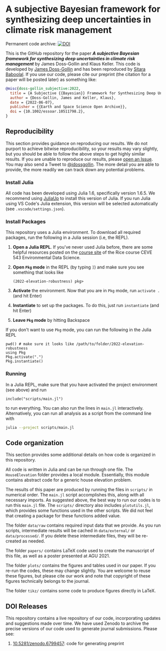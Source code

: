 # A subjective Bayesian framework for synthesizing deep uncertainties in climate risk management

Permanent code archive:
[![DOI](https://zenodo.org/badge/357754608.svg)](https://zenodo.org/badge/latestdoi/357754608)



This is the GitHub repository for the paper _**A subjective Bayesian framework for synthesizing deep uncertainties in climate risk management**_ by James Doss-Gollin and Klaus Keller.
This code is developed by [James Doss-Gollin](https://github.com/jdossgollin) and has been reproduced by [Sitara Baboolal](https://github.com/SBabs08).
If you use our code, please cite our preprint (the citation for a paper will be posted later) as something like:

```bibtex
@misc{doss-gollin_subjective:2022,
  title = {A Subjective {{Bayesian}} Framework for Synthesizing Deep Uncertainties in Climate Risk Management},
  author = {Doss-Gollin, James and Keller, Klaus},
  date = {2022-06-07},
  publisher = {{Earth and Space Science Open Archive}},
  doi = {10.1002/essoar.10511798.2},
}
```

## Reproducibility

This section provides guidance on reproducing our results.
We do not purport to achieve bitwise reproducibility, so your results may vary slightly, but you should be able to follow the above steps to get highly similar results.
If you are unable to reproduce our results, please [open an Issue](https://github.com/jdossgollin/2022-elevation-robustness/issues).
You may also send a Tweet to [@jdossgollin](https://twitter.com/jdossgollin).
The more detail you are able to provide, the more readily we can track down any potential problems.

### Install Julia

All code has been developed using Julia 1.6, specifically version 1.6.5.
We recommend using [JuliaUp](https://github.com/JuliaLang/juliaup) to install this version of Julia.
If you run Julia using VS Code's Julia extension, this version will be selected automatically (see `.vscode/settings.json`).

### Install Packages

This repository uses a Julia environment.
To download all required packages, run the following in a Julia session (i.e, the REPL).

1. **Open a Julia REPL**. If you've never used Julia before, there are some helpful resources posted on the [course site](https://jdossgollin.github.io/environmental-data-science/) of the Rice course CEVE 543 Environmental Data Science.
1. **Open `Pkg` mode** in the REPL (by typing `]`) and make sure you see something that looks like

    ```julia-repl
    (2022-elevation-robustness) pkg>
    ```

1. **Activate** the environment. Now that you are in `Pkg` mode, run `activate .` (and hit Enter)
1. **Instantiate** to set up the packages. To do this, just run `instantiate` (and hit Enter)
1. **Leave `Pkg` mode** by hitting Backspace

If you don't want to use `Pkg` mode, you can run the following in the Julia REPL

```julia-repl
pwd() # make sure it looks like /path/to/folder/2022-elevation-robustness
using Pkg
Pkg.activate(".")
Pkg.instantiate()
```

### Running

In a Julia REPL, make sure that you have activated the project environment (see above) and run

```julia-repl
include("scripts/main.jl")
```

to run everything.
You can also run the lines in `main.jl` interactively.
Alternatively, you can run all analysis as a script from the command line with

```bash
julia --project scripts/main.jl
```

## Code organization

This section provides some additional details on how code is organized in this repository.

All code is written in Julia and can be run through one file.
The `HouseElevation` folder provides a local module.
Essentially, this module contains abstract code for a generic house elevation problem.

The results of this paper are produced by running the files in `scripts/` in numerical order.
The `main.jl` script accomplishes this, along with all necessary imports.
As suggested above, the best way to run our codes is to run this `main.jl` file.
The `scripts/` directory also includes `plotutils.jl`, which provides some functions used in the other scripts.
We did not feel that creating a package for these functions added value.

The folder `data/raw` contains required input data that we provide.
As you run scripts, intermediate results will be cached in `data/external/` or `data/processed/`.
If you delete these intermediate files, they will be re-created as needed.

The folder `papers/` contains LaTeX code used to create the manuscript of this file, as well as a poster presented at AGU 2021.

The folder `plots/` contains the figures and tables used in our paper.
If you re-run the codes, these may change slightly.
You are welcome to reuse these figures, but please cite our work and note that copyright of these figures technically belongs to the journal.

The folder `tikz/` contains some code to produce figures directly in LaTeX.

## DOI Releases

This repository contains a live repository of our code, incorporating updates and suggestions made over time.
We have used Zenodo to archive the precise versions of our code used to generate journal submissions.
Please see:

1. [10.5281/zenodo.6799457](doi.org/10.5281/zenodo.6799457): code for generating preprint
